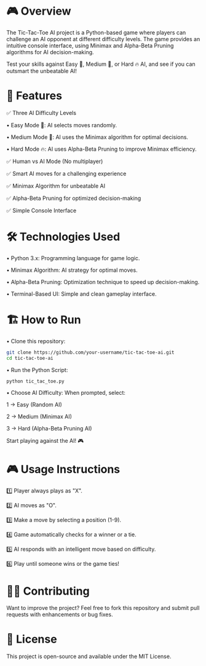 # 🎮 Overview

The Tic-Tac-Toe AI project is a Python-based game where players can challenge an AI opponent at different difficulty levels.
The game provides an intuitive console interface, using Minimax and Alpha-Beta Pruning algorithms for AI decision-making.

Test your skills against Easy 🎲, Medium 🧠, or Hard 🔥 AI, and see if you can outsmart the unbeatable AI!

# 🚀 Features

✅ Three AI Difficulty Levels

• Easy Mode 🎲: AI selects moves randomly.

• Medium Mode 🧠: AI uses the Minimax algorithm for optimal decisions.

• Hard Mode 🔥: AI uses Alpha-Beta Pruning to improve Minimax efficiency.

✅ Human vs AI Mode (No multiplayer)

✅ Smart AI moves for a challenging experience

✅ Minimax Algorithm for unbeatable AI

✅ Alpha-Beta Pruning for optimized decision-making

✅ Simple Console Interface

# 🛠 Technologies Used

• Python 3.x: Programming language for game logic.

• Minimax Algorithm: AI strategy for optimal moves.

• Alpha-Beta Pruning: Optimization technique to speed up decision-making.

• Terminal-Based UI: Simple and clean gameplay interface.

# 🏗 How to Run

• Clone this repository:
```sh
git clone https://github.com/your-username/tic-tac-toe-ai.git
cd tic-tac-toe-ai
```
• Run the Python Script:
```sh
python tic_tac_toe.py
```
• Choose AI Difficulty:
When prompted, select:

1 → Easy (Random AI)

2 → Medium (Minimax AI)

3 → Hard (Alpha-Beta Pruning AI)

Start playing against the AI! 🎮

# 🎮 Usage Instructions

1️⃣ Player always plays as "X".

2️⃣ AI moves as "O".

3️⃣ Make a move by selecting a position (1-9).

4️⃣ Game automatically checks for a winner or a tie.

5️⃣ AI responds with an intelligent move based on difficulty.

6️⃣ Play until someone wins or the game ties!

# 👨‍💻 Contributing
Want to improve the project? Feel free to fork this repository and submit pull requests with enhancements or bug fixes.

# 📜 License
This project is open-source and available under the MIT License.

